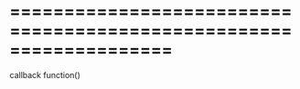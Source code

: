 ===================================================================
===================================================================

<!--shortDescription-->

<!--/shortDescription-->

<!--paramName1-->callback<!--/paramName1-->
<!--paramType1-->function()<!--/paramType1-->
<!--paramDescription1-->

<!--/paramDescription1-->

<!--fullDescription-->

<!--/fullDescription-->